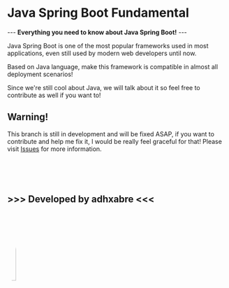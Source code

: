 # Java Spring Boot Fundamental

\--- **Everything you need to know about Java Spring Boot!** ---

Java Spring Boot is one of the most popular frameworks used in most applications, even still used by modern web developers until now.

Based on Java language, make this framework is compatible in almost all deployment scenarios!

Since we're still cool about Java, we will talk about it so feel free to contribute as well if you want to!

## Warning!

This branch is still in development and will be fixed ASAP, if you want to contribute and help me fix it, I would be really feel graceful for that!
Please visit [Issues](https://github.com/adhxabre/java-spring/issues) for more information.

<br />
<br />
<br />

## \>>> __Developed by adhxabre__ <<<

<img src="https://avatars.githubusercontent.com/u/108639591?v=4" alt="userImg" width="20%" height="auto" style="border-radius: 100%; margin: 0 auto">
